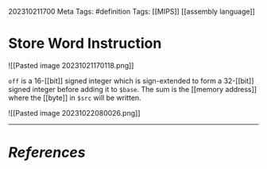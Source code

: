 202310211700
Meta Tags: #definition 
Tags: [[MIPS]] [[assembly language]]

# Store Word Instruction

![[Pasted image 20231021170118.png]]

`off` is a 16-[[bit]] signed integer which is sign-extended to form a 32-[[bit]] signed integer before adding it to `$base`. The sum is the [[memory address]] where the [[byte]] in `$src` will be written. 

![[Pasted image 20231022080026.png]]


---
# *References*